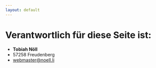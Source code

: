 ```yaml
---
layout: default
---
```


# Verantwortlich für diese Seite ist:
- **Tobiah Nöll**
- 57258 Freudenberg
- webmaster@noell.li
